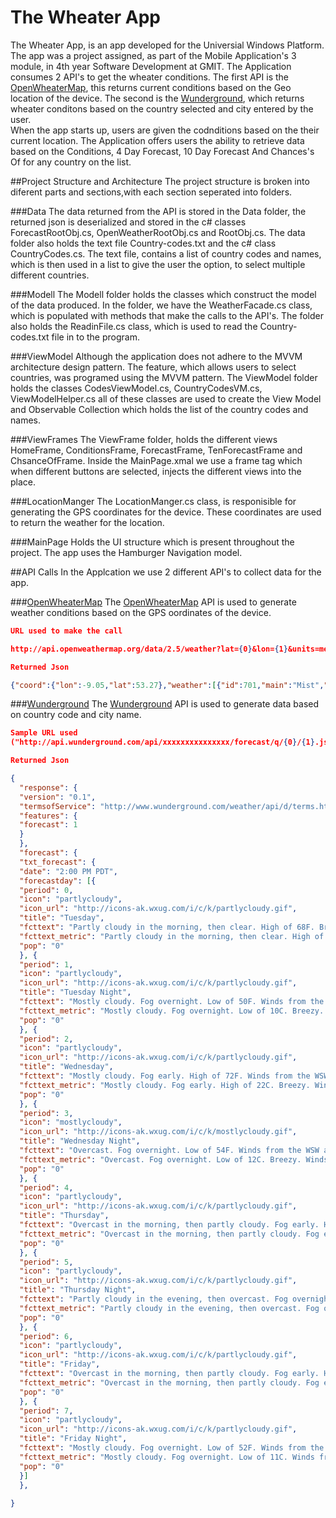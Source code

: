 # The Wheater App

The Wheater App, is an app developed for the Universial Windows Platform. The app was a project assigned, as part of the Mobile Application's 3 module, in 4th year Software Development at GMIT.  The Application consumes 2 API's to get the wheater conditions. The first API is the [OpenWheaterMap](http://openweathermap.org/), this returns current conditions based on the Geo location of the device. The second is the [Wunderground](https://www.wunderground.com/), which returns wheater conditons based on the country selected and city entered by the user.  
When the app starts up, users are given the codnditions based on the their current location. The Application offers users the ability to retrieve data based on the Conditions, 4 Day Forecast, 10 Day Forecast And Chances's Of for any country on the list. 

##Project Structure and Architecture 
The project structure is broken into diferent parts and sections,with each section seperated into folders. 

###Data
The data returned from the  API is stored in the Data folder, the returned json is deserialized and stored in the c# classes ForecastRootObj.cs, OpenWeatherRootObj.cs and RootObj.cs. The data folder also holds the text file Country-codes.txt and the c# class CountryCodes.cs. The text file, contains a list of country codes and names, which is then used in a list to give the user the option, to select multiple different countries. 

###Modell
The Modell folder holds the classes which construct the model of the data produced. In the folder, we have the WeatherFacade.cs class, which is populated with methods that make the calls to the API's. The folder also holds the ReadinFile.cs class, which is used to read the Country-codes.txt file in to the program. 

###ViewModel
Although the application does not adhere to the MVVM architecture design pattern. The feature, which allows users to select countries, was programed using the MVVM pattern. The ViewModel folder holds the classes CodesViewModel.cs, CountryCodesVM.cs, ViewModelHelper.cs all of these classes are used to create the View Model and Observable Collection which holds the list of the country codes and names. 

###ViewFrames
The ViewFrame folder, holds the different views HomeFrame, ConditionsFrame, ForecastFrame, TenForecastFrame and ChsanceOfFrame. Inside the MainPage.xmal we use a frame tag which when different buttons are selected, injects the different views into the place. 

###LocationManger
The LocationManger.cs class, is responisible for generating the GPS coordinates for the device. These coordinates are used to return the weather for the location. 

###MainPage
Holds the UI structure which is present throughout the project. The app uses the Hamburger Navigation model.

##API Calls
In the Applcation we use 2 different API's to collect data for the app.  

###[OpenWheaterMap](http://openweathermap.org/)
The [OpenWheaterMap](http://openweathermap.org/) API is used to generate weather conditions based on the GPS oordinates of the device. 
```json
URL used to make the call 

http://api.openweathermap.org/data/2.5/weather?lat={0}&lon={1}&units=metric&appid=xxxxxxxxxxxxxxxxx", lat, lon

Returned Json

{"coord":{"lon":-9.05,"lat":53.27},"weather":[{"id":701,"main":"Mist","description":"mist","icon":"50n"}],"base":"stations","main":{"temp":8,"pressure":1019,"humidity":93,"temp_min":8,"temp_max":8},"visibility":2400,"wind":{"speed":4.6,"deg":100},"clouds":{"all":75},"dt":1480966200,"sys":{"type":1,"id":5240,"message":0.4568,"country":"IE","sunrise":1480926913,"sunset":1480954753},"id":2964180,"name":"Gaillimh","cod":200}

```

###[Wunderground](https://www.wunderground.com/)
The [Wunderground](https://www.wunderground.com/) API is used to generate data based on country code and city name. 

```json
Sample URL used 
("http://api.wunderground.com/api/xxxxxxxxxxxxxxx/forecast/q/{0}/{1}.json", countryCode, city);

Returned Json

{
  "response": {
  "version": "0.1",
  "termsofService": "http://www.wunderground.com/weather/api/d/terms.html", 
  "features": {
  "forecast": 1
  }
  },
  "forecast": {
  "txt_forecast": {
  "date": "2:00 PM PDT",
  "forecastday": [{
  "period": 0,
  "icon": "partlycloudy",
  "icon_url": "http://icons-ak.wxug.com/i/c/k/partlycloudy.gif",
  "title": "Tuesday",
  "fcttext": "Partly cloudy in the morning, then clear. High of 68F. Breezy. Winds from the West at 10 to 25 mph.",
  "fcttext_metric": "Partly cloudy in the morning, then clear. High of 20C. Windy. Winds from the West at 20 to 35 km/h.",
  "pop": "0"
  }, {
  "period": 1,
  "icon": "partlycloudy",
  "icon_url": "http://icons-ak.wxug.com/i/c/k/partlycloudy.gif",
  "title": "Tuesday Night",
  "fcttext": "Mostly cloudy. Fog overnight. Low of 50F. Winds from the WSW at 5 to 15 mph.",
  "fcttext_metric": "Mostly cloudy. Fog overnight. Low of 10C. Breezy. Winds from the WSW at 10 to 20 km/h.",
  "pop": "0"
  }, {
  "period": 2,
  "icon": "partlycloudy",
  "icon_url": "http://icons-ak.wxug.com/i/c/k/partlycloudy.gif",
  "title": "Wednesday",
  "fcttext": "Mostly cloudy. Fog early. High of 72F. Winds from the WSW at 10 to 15 mph.",
  "fcttext_metric": "Mostly cloudy. Fog early. High of 22C. Breezy. Winds from the WSW at 15 to 20 km/h.",
  "pop": "0"
  }, {
  "period": 3,
  "icon": "mostlycloudy",
  "icon_url": "http://icons-ak.wxug.com/i/c/k/mostlycloudy.gif",
  "title": "Wednesday Night",
  "fcttext": "Overcast. Fog overnight. Low of 54F. Winds from the WSW at 5 to 15 mph.",
  "fcttext_metric": "Overcast. Fog overnight. Low of 12C. Breezy. Winds from the WSW at 10 to 20 km/h.",
  "pop": "0"
  }, {
  "period": 4,
  "icon": "partlycloudy",
  "icon_url": "http://icons-ak.wxug.com/i/c/k/partlycloudy.gif",
  "title": "Thursday",
  "fcttext": "Overcast in the morning, then partly cloudy. Fog early. High of 72F. Winds from the WSW at 10 to 15 mph.",
  "fcttext_metric": "Overcast in the morning, then partly cloudy. Fog early. High of 22C. Breezy. Winds from the WSW at 15 to 25 km/h.",
  "pop": "0"
  }, {
  "period": 5,
  "icon": "partlycloudy",
  "icon_url": "http://icons-ak.wxug.com/i/c/k/partlycloudy.gif",
  "title": "Thursday Night",
  "fcttext": "Partly cloudy in the evening, then overcast. Fog overnight. Low of 54F. Winds from the WNW at 5 to 15 mph.",
  "fcttext_metric": "Partly cloudy in the evening, then overcast. Fog overnight. Low of 12C. Breezy. Winds from the WNW at 10 to 20 km/h.",
  "pop": "0"
  }, {
  "period": 6,
  "icon": "partlycloudy",
  "icon_url": "http://icons-ak.wxug.com/i/c/k/partlycloudy.gif",
  "title": "Friday",
  "fcttext": "Overcast in the morning, then partly cloudy. Fog early. High of 68F. Winds from the West at 5 to 15 mph.",
  "fcttext_metric": "Overcast in the morning, then partly cloudy. Fog early. High of 20C. Breezy. Winds from the West at 10 to 20 km/h.",
  "pop": "0"
  }, {
  "period": 7,
  "icon": "partlycloudy",
  "icon_url": "http://icons-ak.wxug.com/i/c/k/partlycloudy.gif",
  "title": "Friday Night",
  "fcttext": "Mostly cloudy. Fog overnight. Low of 52F. Winds from the West at 5 to 10 mph.",
  "fcttext_metric": "Mostly cloudy. Fog overnight. Low of 11C. Winds from the West at 10 to 15 km/h.",
  "pop": "0"
  }]
  },
  
}
```




